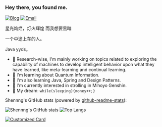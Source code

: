 ### Hey there, you found me.

[![Blog](https://img.shields.io/badge/Blog-F0773A?style=flat-square&logo=firefox-browser&logoColor=white)](https://f3kpwu.coding-pages.com/)
[![Email](https://img.shields.io/badge/-Email-E8453C?style=flat-square&logo=Gmail&logoColor=white)](mailto:960064995@qq.com)

星光灿烂，灯火辉煌
而我想要黑暗

一个中途上车的人。

Java yyds。


- 🔭 Research-wise, I'm mainly working on topics related to exploring the capability of machines to develop intelligent behavior upon what they have learned, like meta-learning and continual learning.
- 🚀 I'm learning about Quantum Information.
- 🧐 I'm also learning Java, Spring and Design Patterns.
- 👾 I'm currently interested in strolling in Mihoyo Genshin.
- 🌭 My dream: `while(sleeping){money++;}`

Shennng's GitHub stats (powered by [github-readme-stats](https://github.com/anuraghazra/github-readme-stats)):

![Shennng's GitHub stats](https://github-readme-stats.vercel.app/api?username=Shennng&bg_color=30,e96443,904e95&title_color=fff&text_color=fff&hide=contribs,issues)   ![Top Langs](https://github-readme-stats.vercel.app/api/top-langs/?username=Shennng&layout=compact)

[![Customized Card](https://github-readme-stats.vercel.app/api/pin?username=Shennng&repo=Fruit-Sales-Platform&title_color=fff&icon_color=f9f9f9&text_color=9f9f9f&bg_color=151515)](https://github.com/Shennng/Fruit-Sales-Platform)


